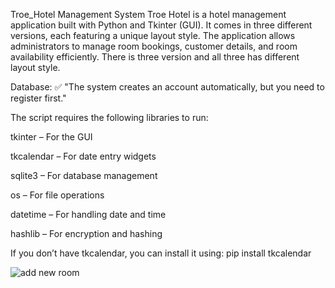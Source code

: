 Troe_Hotel Management System
Troe Hotel is a hotel management application built with Python and Tkinter (GUI). It comes in three different versions, each featuring a unique layout style. The application allows administrators to manage room bookings, customer details, and room availability efficiently. There  is three version and all three has different layout style.


Database:
✅ "The system creates an account automatically, but you need to register first."

The script requires the following libraries to run:

tkinter – For the GUI

tkcalendar – For date entry widgets

sqlite3 – For database management

os – For file operations

datetime – For handling date and time

hashlib – For encryption and hashing

If you don’t have tkcalendar, you can install it using:
pip install tkcalendar


![add new room](https://github.com/user-attachments/assets/330aa80b-3cca-4116-a001-1696089658ae)


